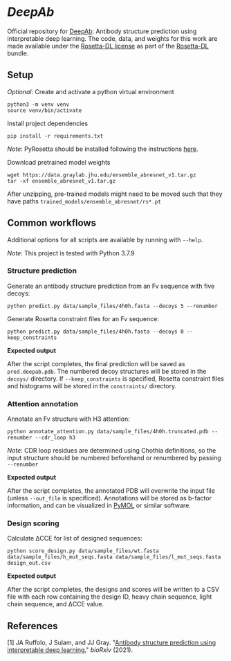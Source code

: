 # _DeepAb_
Official repository for [DeepAb](https://www.biorxiv.org/content/10.1101/2021.05.27.445982v1.full): Antibody structure prediction using interpretable deep learning.  The code, data, and weights for this work are made available under the [Rosetta-DL license](LICENSE.md) as part of the [Rosetta-DL](https://github.com/RosettaCommons/Rosetta-DL) bundle.

## Setup

_Optional_: Create and activate a python virtual environment
```
python3 -m venv venv
source venv/bin/activate
```
Install project dependencies
```
pip install -r requirements.txt
```

_Note_: PyRosetta should be installed following the instructions [here](http://pyrosetta.org/downloads).

Download pretrained model weights
```
wget https://data.graylab.jhu.edu/ensemble_abresnet_v1.tar.gz
tar -xf ensemble_abresnet_v1.tar.gz
```
After unzipping, pre-trained models might need to be moved such that they have paths `trained_models/ensemble_abresnet/rs*.pt`

## Common workflows

Additional options for all scripts are available by running with `--help`.

_Note_: This project is tested with Python 3.7.9


### Structure prediction
Generate an antibody structure prediction from an Fv sequence with five decoys:
```
python predict.py data/sample_files/4h0h.fasta --decoys 5 --renumber
```
Generate Rosetta constraint files for an Fv sequence:
```
python predict.py data/sample_files/4h0h.fasta --decoys 0 --keep_constraints
```

**Expected output**

After the script completes, the final prediction will be saved as `pred.deepab.pdb`.  The numbered decoy structures will be stored in the `decoys/` directory.  If `--keep_constraints` is specified, Rosetta constraint files and histograms will be stored in the `constraints/` directory.


### Attention annotation
Annotate an Fv structure with H3 attention:
```
python annotate_attention.py data/sample_files/4h0h.truncated.pdb --renumber --cdr_loop h3
```
_Note_: CDR loop residues are determined using Chothia definitions, so the input structure should be numbered beforehand or renumbered by passing `--renumber`

**Expected output**

After the script completes, the annotated PDB will overwrite the input file (unless `--out_file` is specificed).  Annotations will be stored as b-factor information, and can be visualized in [PyMOL](https://pymol.org/2/) or similar software.

### Design scoring
Calculate ΔCCE for list of designed sequences:
```
python score_design.py data/sample_files/wt.fasta data/sample_files/h_mut_seqs.fasta data/sample_files/l_mut_seqs.fasta design_out.csv
```

**Expected output**

After the script completes, the designs and scores will be written to a CSV file with each row containing the design ID, heavy chain sequence, light chain sequence, and  ΔCCE value.

## References
[1] JA Ruffolo, J Sulam, and JJ Gray. "[Antibody structure prediction using interpretable deep learning.](https://www.biorxiv.org/content/10.1101/2021.05.27.445982v1.full)" _bioRxiv_ (2021).
